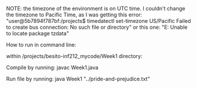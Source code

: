 NOTE: the timezone of the environment is on UTC time. I couldn't change the timezone to Pacific Time, as I was
getting this error: "user@5b7894f787bf:/projects$ timedatectl set-timezone US/Pacific
Failed to create bus connection: No such file or directory" or this one: "E: Unable to locate package tzdata"


How to run in command line:

within /projects/besito-inf212_mycode/Week1 directory: 

Compile by running:
    javac Week1.java
 
Run file by running:
    java Week1 "../pride-and-prejudice.txt"